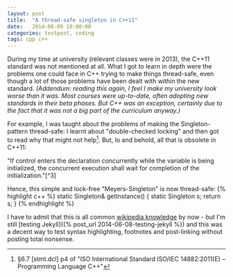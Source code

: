 ```yaml
---
layout: post
title:  "A thread-safe singleton in C++11"
date:   2014-06-09 19:00:00
categories: testpost, coding
tags: cpp c++
---
```


During my time at university (relevant classes were in 2013), the C++11 standard was not mentioned at all. What I got to learn in depth were the problems one could face in C++ trying to make things thread-safe, even though a lot of those problems have been dealt with within the new standard. *(Addendum: reading this again, I feel I make my university look worse than it was. Most courses were up-to-date, often adopting new standards in their beta phases. But C++ was an exception, certainly due to the fact that it was not a big part of the curriculum anyway.)*

For example, I was taught about the problems of making the Singleton-pattern thread-safe: I learnt about "double-checked locking" and then got to read why that might not help[^2]. But, lo and behold, all that is obsolete in C++11:

"If control enters the declaration concurrently while the variable is being initialized, the concurrent execution shall wait for completion of the initialization."[^3]

Hence, this simple and lock-free "Meyers-Singleton" is now thread-safe:
{% highlight c++ %}
static Singleton& getInstance()
{
     static Singleton s;
     return s;
}
{% endhighlight %}

I have to admit that this is all common [wikipedia knowledge](http://en.wikipedia.org/wiki/Double-checked_locking#Usage_in_C.2B.2B11) by now -  but I'm still [testing Jekyll]({% post_url 2014-06-08-testing-jekyll %}) and this was a decent way to test syntax highlighting, footnotes and post-linking without posting total nonsense.

 
[^1]: [Meyers, S., & Alexandrescu, A. (2004). C++ and the perils of double-checked locking: Dr. Dobb’s Journal](http://erdani.com/publications/DDJ_Jul_Aug_2004.pdf)
[^2]: §6.7 [stmt.dcl] p4 of "ISO International Standard ISO/IEC 14882:2011(E) – Programming Language C++"